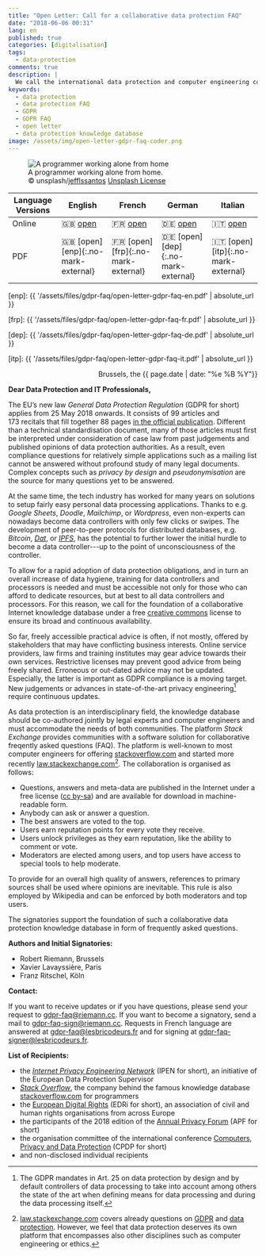 ```yaml
---
title: "Open Letter: Call for a collaborative data protection FAQ"
date: "2018-06-06 00:31"
lang: en
published: true
categories: [digitalisation]
tags:
  - data-protection
comments: true
description: |
  We call the international data protection and computer engineering community to found a collaborative data protection knowledge database (GDPR FAQ).
keywords:
  - data protection
  - data protection FAQ
  - GDPR
  - GDPR FAQ
  - open letter
  - data protection knowledge database
image: /assets/img/open-letter-gdpr-faq-coder.png
---
```


<figure>
  <img src="{{ "/assets/img/open-letter-gdpr-faq-coder.png" | absolute_url }}" alt="A programmer working alone from home">
  <figcaption><div class="caption">A programmer working alone from home.</div>
<div class="license">© unsplash/<a href="https://unsplash.com/photos/9SoCnyQmkzI">jefflssantos</a> <a href="https://unsplash.com/license">Unsplash License</a>
</div></figcaption>
</figure>

| Language Versions | English                              | French                               | German                               | Italian                              |
| ----------------- | ------------------------------------ | ------------------------------------ | ------------------------------------ | ------------------------------------ |
| Online            | :gb: [open][eno]                     | :fr: [open][fro]                     | :de: [open][deo]                     | :it: [open][ito]                     |
| PDF               | :gb: [open][enp]{:.no-mark-external} | :fr: [open][frp]{:.no-mark-external} | :de: [open][dep]{:.no-mark-external} | :it: [open][itp]{:.no-mark-external} |

[eno]: 2018-06-06-open-letter-call-for-a-collaborative-data-protection-faq.md
[enp]: {{ '/assets/files/gdpr-faq/open-letter-gdpr-faq-en.pdf' | absolute_url }}

[fro]: https://lesbricodeurs.fr/notes/RGPD-FAQ/
[frp]: {{ '/assets/files/gdpr-faq/open-letter-gdpr-faq-fr.pdf' | absolute_url }}

[deo]: 2018-06-06-open-letter-call-for-a-collaborative-data-protection-faq-de.md
[dep]: {{ '/assets/files/gdpr-faq/open-letter-gdpr-faq-de.pdf' | absolute_url }}

[ito]: 2018-06-06-open-letter-call-for-a-collaborative-data-protection-faq-it.md
[itp]: {{ '/assets/files/gdpr-faq/open-letter-gdpr-faq-it.pdf' | absolute_url }}

<div style="text-align:right">
Brussels, the {{ page.date | date: "%e %B %Y"}}
</div>

**Dear Data Protection and IT Professionals,**

The EU’s new law *General Data Protection Regulation* (GDPR for short) applies from 25 May 2018 onwards. It consists of 99 articles and 173 recitals that fill together 88 pages [in the official publication][GDPR-eurlex]. Different than a technical standardisation document, many of those articles must first be interpreted under consideration of case law from past judgements and published opinions of data protection authorities. As a result, even compliance questions for relatively simple applications such as a mailing list cannot be answered without profound study of many legal documents. Complex concepts such as *privacy by design* and *pseudonymisation* are the source for many questions yet to be answered.

At the same time, the tech industry has worked for many years on solutions to setup fairly easy personal data processing applications.
Thanks to e.g. *Google Sheets*, *Doodle*, *Mailchimp*, or *Wordpress*, even non-experts can nowadays become data controllers with only few clicks or swipes. The development of peer-to-peer protocols for distributed databases, e.g. *Bitcoin*, *[Dat]*, or *[IPFS]*, has the potential to further lower the initial hurdle to become a data controller---up to the point of unconsciousness of the controller.

<!--more-->

To allow for a rapid adoption of data protection obligations, and in turn an overall increase of data hygiene, training for data controllers and processors is needed and must be accessible not only for those who can afford to dedicate resources, but at best to all data controllers and processors. For this reason, we call for the foundation of a collaborative Internet knowledge database under a free [creative commons] license to ensure its broad and continuous availability.

So far, freely accessible practical advice is often, if not mostly, offered by stakeholders that may have conflicting business interests. Online service providers, law firms and training institutes may gear advice towards their own services. Restrictive licenses may prevent good advice from being freely shared. Erroneous or out-dated advice may not be updated. Especially, the latter is important as GDPR compliance is a moving target. New judgements or advances in state-of-the-art privacy engineering[^state-of-art] require continuous updates.

[^state-of-art]: The GDPR mandates in Art. 25 on data protection by design and by default controllers of data processing to take into account among others the state of the art when defining means for data processing and during the data processing itself.

As data protection is an interdisciplinary field, the knowledge database should be co-authored jointly by legal experts and computer engineers and must accommodate the needs of both communities. The platform *Stack Exchange* provides communities with a software solution for collaborative freqently asked questions (FAQ). The platform is well-known to most computer engineers for offering [stackoverflow.com] and started more recently [law.stackexchange.com][law.stackexchange.com][^law-stackexchange]. The collaboration is organised as follows:

- Questions, answers and meta-data are published in the Internet under a free license ([cc by-sa]) and are available for download in machine-readable form.
- Anybody can ask or answer a question.
- The best answers are voted to the top.
- Users earn reputation points for every vote they receive.
- Users unlock privileges as they earn reputation, like the ability to comment or vote.
- Moderators are elected among users, and top users have access to special tools to help moderate.

To provide for an overall high quality of answers, references to primary sources shall be used where opinions are inevitable. This rule is also employed by Wikipedia and can be enforced by both moderators and top users.

[^law-stackexchange]: [law.stackexchange.com] covers already questions on [GDPR](https://law.stackexchange.com/questions/tagged/gdpr) and [data protection](https://law.stackexchange.com/questions/tagged/gdpr+data-protection). However, we feel that data protection deserves its own platform that encompasses also other disciplines such as computer engineering or ethics.

The signatories support the foundation of such a collaborative data protection knowledge database in form of frequently asked questions.


**Authors and Initial Signatories:**

- Robert Riemann, Brussels
- Xavier Lavayssière, Paris
- Franz Ritschel, Köln

**Contact:**

If you want to receive updates or if you have questions, please send your request to <gdpr-faq@riemann.cc>. If you want to become a signatory, send a mail to <gdpr-faq-sign@riemann.cc>.
Requests in French language are answered at <gdpr-faq@lesbricodeurs.fr> and for signing at <gdpr-faq-signer@lesbricodeurs.fr>.

**List of Recipients:**

- the *[Internet Privacy Engineering Network][IPEN]* (IPEN for short), an initiative of the European Data Protection Supervisor
- *[Stack Overflow](https://stackoverflow.com/company)*, the company behind the famous knowledge database [stackoverflow.com] for programmers
- the [European Digital Rights][EDRi] (EDRi for short), an association of civil and human rights organisations from across Europe
- the participants of the 2018 edition of the [Annual Privacy Forum](http://privacyforum.eu/) (APF for short)
- the organisation committee of the international conference [Computers, Privacy and Data Protection][CPDP] (CPDP for short)
- and non-disclosed individual recipients

[stackoverflow.com]: https://stackoverflow.com "Programmer’s knowledge database Stackoverflow"
[IPEN]: https://edps.europa.eu/data-protection/ipen-internet-privacy-engineering-network_en "Internet Privacy Engineering Network"
[EDRi]: https://edri.org/
[CPDP]: http://www.cpdpconferences.org/
[GDPR-eurlex]: http://eur-lex.europa.eu/legal-content/EN/TXT/?uri=uriserv:OJ.L_.2016.119.01.0001.01.ENG "GDPR in the Official Journal of the European Union"
[Dat]: https://datproject.org/
[IPFS]: https://ipfs.io/
[creative commons]: https://creativecommons.org/
[law.stackexchange.com]: https://law.stackexchange.com
[cc by-sa]: https://creativecommons.org/licenses/by-sa/3.0/
